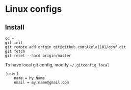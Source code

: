 # Linux configs

## Install

```
cd ~
git init
git remote add origin git@github.com:Akela1101/conf.git
git fetch
git reset --hard origin/master
```

To have local git config, modify `~/.gitconfig_local`
```
[user]
	name = My Name
	email = my.name@gmail.com
```
